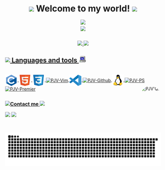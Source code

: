 <h1 align="center"> <img src="https://raw.githubusercontent.com/TheDudeThatCode/TheDudeThatCode/master/Assets/gandalf_parrot.gif" width="29px"> Welcome to my world! <img src="https://github.com/TheDudeThatCode/TheDudeThatCode/blob/master/Assets/Hi.gif" width="29px"></h1>
<p align="center">
<img src="https://readme-typing-svg.herokuapp.com/?color=%23E16797&size=25&center=true&lines=My+name+is+Bernardo"></a>
<br>
<a href= "https://benmaia.github.io/""_blank"><img src="https://img.shields.io/badge/Website-Portfolio-ff69b4" height="28px" align="center"></a> 
</p>
<br>
<div align="center">
  <a href="https://github.com/benmaia">
  <img height="150em" src="https://github-readme-stats.vercel.app/api?username=benmaia&show_icons=true&theme=dracula&include_all_commits=true&count_private=true"/>
  <img height="150em" src="https://github-readme-stats.vercel.app/api/top-langs/?username=benmaia&layout=compact&langs_count=7&theme=dracula"/>
</div>
  <h2> <img src="https://raw.githubusercontent.com/TheDudeThatCode/TheDudeThatCode/master/Assets/Developer.gif" width="35px"> Languages and tools <img src="https://raw.githubusercontent.com/TheDudeThatCode/TheDudeThatCode/master/Assets/PC.gif" width="24px"> </h2>
<div style="display: inline_block"><br>
  <img align="center" alt="PJV-C" height="37" width="40" src="https://raw.githubusercontent.com/devicons/devicon/master/icons/c/c-original.svg">
  <img align="center" alt="PJV-HTML" height="37" width="40" src="https://raw.githubusercontent.com/devicons/devicon/master/icons/html5/html5-original.svg">
  <img align="center" alt="PJV-CSS" height="37" width="40" src="https://raw.githubusercontent.com/devicons/devicon/master/icons/css3/css3-original.svg">
  <img align="center" alt="PJV-Vim" height="37" width="40" src="https://upload.wikimedia.org/wikipedia/commons/9/9f/Vimlogo.svg" />
  <img align="center" alt="PJV-VS " height="37" width="40" src="https://raw.githubusercontent.com/devicons/devicon/master/icons/vscode/vscode-original.svg">
  <img align="center" alt="PJV-Github" height="37" width="37" src="https://cdn-icons-png.flaticon.com/512/25/25231.png"/>
  <img align="center" alt="PJV-LINUX" height="37" width="37" src="https://raw.githubusercontent.com/devicons/devicon/master/icons/linux/linux-original.svg">
  <img align="center" alt="PJV-PS " height="37" width="40" src="https://cdn.jsdelivr.net/gh/devicons/devicon/icons/photoshop/photoshop-plain.svg">
  <img align="center" alt="PJV-Premier" height="37" width="40" src="https://cdn.jsdelivr.net/gh/devicons/devicon/icons/premierepro/premierepro-original.svg" />
  <img align="right" alt="PJV'QR" height="150" style="border-radius:50px;" src="https://cdn.discordapp.com/attachments/461563270411714561/902902970402869248/pjvmaia.png?width=600&height=600">
</div>
  
  ##
<h3>  <img src="https://raw.githubusercontent.com/TheDudeThatCode/TheDudeThatCode/master/Assets/Handshake.gif" width="35px">Contact me  <img src="https://raw.githubusercontent.com/TheDudeThatCode/TheDudeThatCode/master/Assets/Point_Down.gif" width="9px"> </h3>
<div> 
  <a href="https://instagram.com/paijavai" target="_blank"><img src="https://img.shields.io/badge/-Instagram-%23E4405F?style=for-the-badge&logo=instagram&logoColor=white" target="_blank"></a>
  <a href= "https://linkedin.com/in/benmaia/""_blank"><img src="https://img.shields.io/badge/-LinkedIn-%230077B5?style=for-the-badge&logo=linkedin&logoColor=white" target="_blank"></a> 
 

  ![Snake animation](https://github.com/benmaia/benmaia/blob/output/github-contribution-grid-snake.svg)
 
</div>

<!---
PaiJaVai/PaiJaVai is a ✨ special ✨ repository because its `README.md` (this file) appears on your GitHub profile.
You can click the Preview link to take a look at your changes.
--->
